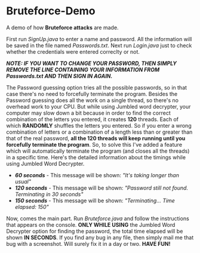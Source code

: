 # Bruteforce-Demo
A demo of how **Bruteforce attacks** are made.

First run _SignUp.java_ to enter a name and password. All the information will be saved in the file named _Passwords.txt_. Next run _Login.java_ just to check whether the credentials were entered correclty or not.

***NOTE: IF YOU WANT TO CHANGE YOUR PASSWORD, THEN SIMPLY REMOVE THE LINE CONTAINING YOUR INFORMATION FROM _Passwords.txt_ AND THEN SIGN IN AGAIN.***


The Password guessing option tries all the possible passwords, so in that case there's no need to forcefully terminate the program. Besides the Password guessing does all the work on a single thread, so there's no overhead work to your CPU. But while using Jumbled word decrypter, your computer may slow down a bit because in order to find the correct combination of the letters you entered, it creates **120** threads. Each of which **RANDOMLY** shuffles the letters you entered. So if you enter a wrong combination of letters or a combination of a length less than or greater than that of the real password, **all the 120 threads will keep running until you forcefully terminate the program**. So, to solve this I've added a feature which will automatically terminate the program (and closes all the threads) in a specific time. Here's the detailed information about the timings while using Jumbled Word Decrypter.

* ***60 seconds*** - This message will be shown: *"It's taking longer than usual"*
* ***120 seconds*** - This message will be shown: *"Password still not found. Terminating in 30 seconds"*
* ***150 seconds*** - This message will be shown: *"Terminating...    Time elapsed: 150"*

Now, comes the main part. Run _Bruteforce.java_ and follow the instructions that appears on the console. **ONLY WHILE USING** the Jumbled Word Decrypter option for finding the password, the total time elapsed will be shown **IN SECONDS**. If you find any bug in any file, then simply mail me that bug with a screenshot. Will surely fix it in a day or two. 
**HAVE FUN!**

